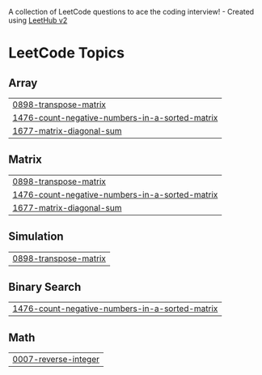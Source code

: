 A collection of LeetCode questions to ace the coding interview! - Created using [LeetHub v2](https://github.com/arunbhardwaj/LeetHub-2.0)
<!---LeetCode Topics Start-->
# LeetCode Topics
## Array
|  |
| ------- |
| [0898-transpose-matrix](https://github.com/AaviAgrawal/LeetCodeSolution/tree/master/0898-transpose-matrix) |
| [1476-count-negative-numbers-in-a-sorted-matrix](https://github.com/AaviAgrawal/LeetCodeSolution/tree/master/1476-count-negative-numbers-in-a-sorted-matrix) |
| [1677-matrix-diagonal-sum](https://github.com/AaviAgrawal/LeetCodeSolution/tree/master/1677-matrix-diagonal-sum) |
## Matrix
|  |
| ------- |
| [0898-transpose-matrix](https://github.com/AaviAgrawal/LeetCodeSolution/tree/master/0898-transpose-matrix) |
| [1476-count-negative-numbers-in-a-sorted-matrix](https://github.com/AaviAgrawal/LeetCodeSolution/tree/master/1476-count-negative-numbers-in-a-sorted-matrix) |
| [1677-matrix-diagonal-sum](https://github.com/AaviAgrawal/LeetCodeSolution/tree/master/1677-matrix-diagonal-sum) |
## Simulation
|  |
| ------- |
| [0898-transpose-matrix](https://github.com/AaviAgrawal/LeetCodeSolution/tree/master/0898-transpose-matrix) |
## Binary Search
|  |
| ------- |
| [1476-count-negative-numbers-in-a-sorted-matrix](https://github.com/AaviAgrawal/LeetCodeSolution/tree/master/1476-count-negative-numbers-in-a-sorted-matrix) |
## Math
|  |
| ------- |
| [0007-reverse-integer](https://github.com/AaviAgrawal/LeetCodeSolution/tree/master/0007-reverse-integer) |
<!---LeetCode Topics End-->